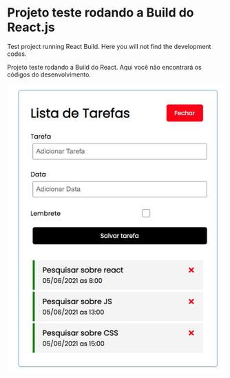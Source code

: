 # Projeto teste rodando a Build do React.js

<p>Test project running React Build. Here you will not find the development codes.</p> 
<p>Projeto teste rodando a Build do React. Aqui você não encontrará os códigos do desenvolvimento.</p>
<img src="img.png">
